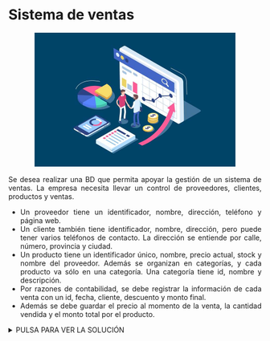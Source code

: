 <div align="justify">

# Sistema de ventas

<div align="center">
<img src="img/sistema-ventas.png" width="400px"/>
</div>


Se desea realizar una BD que permita apoyar la gestión de un sistema de ventas. La empresa necesita llevar un control de proveedores, clientes, productos y ventas.

- Un proveedor tiene un identificador, nombre, dirección, teléfono y página web.
- Un cliente también tiene identificador, nombre, dirección, pero puede tener varios teléfonos de contacto. La dirección se entiende por calle, número, provincia y ciudad.
- Un producto tiene un identificador único, nombre, precio actual, stock y nombre del proveedor. Además se organizan en categorías, y cada producto va sólo en una categoría. Una categoría tiene id, nombre y descripción.
- Por razones de contabilidad, se debe registrar la información de cada venta con un id, fecha, cliente, descuento y monto final.
- Además se debe guardar el precio al momento de la venta, la cantidad vendida y el monto total por el producto.

<details>
      <summary>PULSA PARA VER LA SOLUCIÓN</summary>
  </br>
  <img src="img/sistema-venta.drawio.png">
  </br>
</details>


</div>